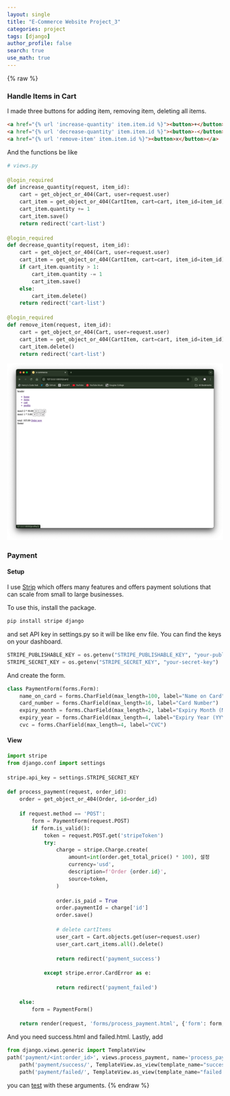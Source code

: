 ```yaml
---
layout: single
title: "E-Commerce Website Project_3"
categories: project
tags: [django]
author_profile: false
search: true
use_math: true
---
```


{% raw %}
### Handle Items in Cart
I made three buttons for adding item, removing item, deleting all items.

```html
<a href="{% url 'increase-quantity' item.item.id %}"><button>+</button></a>
<a href="{% url 'decrease-quantity' item.item.id %}"><button>-</button></a>
<a href="{% url 'remove-item' item.item.id %}"><button>x</button></a>
```

And the functions be like
```python
# views.py

@login_required
def increase_quantity(request, item_id):
    cart = get_object_or_404(Cart, user=request.user)
    cart_item = get_object_or_404(CartItem, cart=cart, item_id=item_id)
    cart_item.quantity += 1
    cart_item.save()
    return redirect('cart-list')

@login_required
def decrease_quantity(request, item_id):
    cart = get_object_or_404(Cart, user=request.user)
    cart_item = get_object_or_404(CartItem, cart=cart, item_id=item_id)
    if cart_item.quantity > 1:
        cart_item.quantity -= 1
        cart_item.save()
    else:
        cart_item.delete()
    return redirect('cart-list')

@login_required
def remove_item(request, item_id):
    cart = get_object_or_404(Cart, user=request.user)
    cart_item = get_object_or_404(CartItem, cart=cart, item_id=item_id)
    cart_item.delete()
    return redirect('cart-list')
```

![des1](/assets/images/2024-08-10-ecommerce4/des1.png)

### Payment
#### Setup
I use [Strip](https://dashboard.stripe.com) which offers many features and offers payment solutions that can scale from small to large businesses.

To use this, install the package.
```zsh
pip install stripe django
```
and set API key in settings.py so it will be like env file. You can find the keys on your dashboard.

```python
STRIPE_PUBLISHABLE_KEY = os.getenv("STRIPE_PUBLISHABLE_KEY", "your-publishable-key")
STRIPE_SECRET_KEY = os.getenv("STRIPE_SECRET_KEY", "your-secret-key")
```
And create the form.

```python
class PaymentForm(forms.Form):
    name_on_card = forms.CharField(max_length=100, label="Name on Card")
    card_number = forms.CharField(max_length=16, label="Card Number")
    expiry_month = forms.CharField(max_length=2, label="Expiry Month (MM)")
    expiry_year = forms.CharField(max_length=4, label="Expiry Year (YYYY)")
    cvc = forms.CharField(max_length=4, label="CVC")
```


#### View

```python
import stripe
from django.conf import settings

stripe.api_key = settings.STRIPE_SECRET_KEY

def process_payment(request, order_id):
    order = get_object_or_404(Order, id=order_id)

    if request.method == 'POST':
        form = PaymentForm(request.POST)
        if form.is_valid():
            token = request.POST.get('stripeToken')
            try:
                charge = stripe.Charge.create(
                    amount=int(order.get_total_price() * 100), 설정
                    currency='usd',
                    description=f'Order {order.id}',
                    source=token,
                )

                order.is_paid = True
                order.paymentId = charge['id']
                order.save()

                # delete cartItems
                user_cart = Cart.objects.get(user=request.user)
                user_cart.cart_items.all().delete()

                return redirect('payment_success')

            except stripe.error.CardError as e:

                return redirect('payment_failed')

    else:
        form = PaymentForm()

    return render(request, 'forms/process_payment.html', {'form': form, 'order': order})

```
And you need success.html and failed.html. Lastly, add

```python
from django.views.generic import TemplateView
path('payment/<int:order_id>', views.process_payment, name='process_payment'),
    path('payment/success/', TemplateView.as_view(template_name="success.html"), name='payment_success'),
    path('payment/failed/', TemplateView.as_view(template_name="failed.html"), name='payment_failed'),
```
you can [test](https://docs.stripe.com/testing) with these arguments.
{% endraw %}